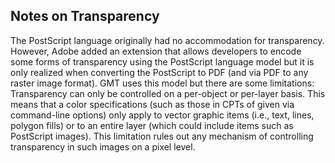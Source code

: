 Notes on Transparency
---------------------

The PostScript language originally had no accommodation for transparency. However, Adobe
added an extension that allows developers to encode some forms of transparency
using the PostScript language model but it is only realized when converting the
PostScript to PDF (and via PDF to any raster image format).
GMT uses this model but there are some limitations: Transparency can only be controlled
on a per-object or per-layer basis. This means that a color specifications (such as
those in CPTs of given via command-line options) only apply to vector graphic items
(i.e., text, lines, polygon fills) or to an entire layer (which could include items
such as PostScript images). This limitation rules out any
mechanism of controlling transparency in such images on a pixel level.
